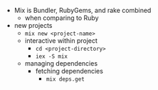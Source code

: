 - Mix is Bundler, RubyGems, and rake combined
  - when comparing to Ruby
- new projects
  - `mix new <project-name>`
  - interactive within project
    - `cd <project-directory>`
    - `iex -S mix`
  - managing dependencies
    - fetching dependencies
      - `mix deps.get`
